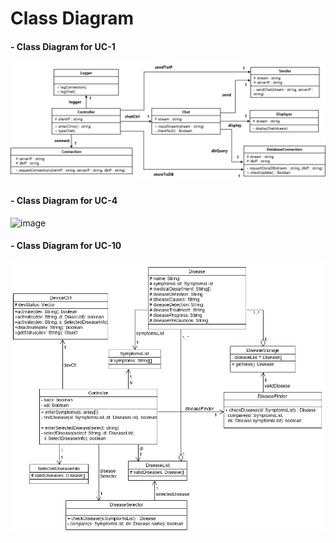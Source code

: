 # Class Diagram

#### - Class Diagram for UC-1
![image1](UC1_Class_Diagram.png)

#### - Class Diagram for UC-4
![image](https://user-images.githubusercontent.com/48945057/120111070-626fe200-c1ab-11eb-94d5-03e27608c8fa.png)

#### - Class Diagram for UC-10  
![image](class%20diagram%20uc4.png)
